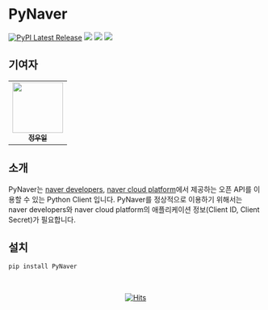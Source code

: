 # PyNaver

[![PyPI Latest Release](https://img.shields.io/pypi/v/pynaver.svg)](https://pypi.org/project/pynaver/)
![](https://img.shields.io/badge/python-3.8-blue.svg)
![](https://img.shields.io/badge/pandas-1.3.5-red.svg)
![](https://img.shields.io/badge/api-naver-green.svg)

## 기여자

<div align="center">
    <table>
    <tr>
        <td align="center">
            <a href="https://github.com/wooiljeong">
            <img src="https://avatars.githubusercontent.com/u/38076110?v=4" width="100px;" alt=""/><br />
            <sub><b>정우일</b></sub></a><br />
        </td>
    </tr>
    </table>
</div>

## 소개

PyNaver는 [naver developers](https://developers.naver.com/), [naver cloud platform](https://www.ncloud.com/)에서 제공하는 오픈 API를 이용할 수 있는 Python Client 입니다. PyNaver를 정상적으로 이용하기 위해서는 naver developers와 naver cloud platform의 애플리케이션 정보(Client ID, Client Secret)가 필요합니다.

## 설치

```bash
pip install PyNaver
```

<br>

<div align=center>

[![Hits](https://hits.seeyoufarm.com/api/count/incr/badge.svg?url=https%3A%2F%2Fgithub.com%2FWooilJeong%2FPyNaver&count_bg=%2300CBFF&title_bg=%23555555&icon=&icon_color=%23E7E7E7&title=hits&edge_flat=false)](https://hits.seeyoufarm.com)

</div>